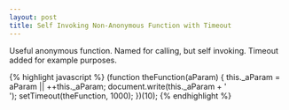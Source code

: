 ```yaml
---
layout: post
title: Self Invoking Non-Anonymous Function with Timeout
---
```


Useful anonymous function. Named for calling, but self invoking. Timeout added for example purposes.

{% highlight javascript %}
(function theFunction(aParam) {
  this._aParam = aParam || ++this._aParam;
  document.write(this._aParam + '<br />');
  setTimeout(theFunction, 1000);
})(10);
{% endhighlight %}
